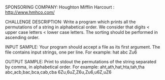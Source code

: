 SPONSORING COMPANY: 
Houghton Mifflin Harcourt : http://www.hmhco.com/

CHALLENGE DESCRIPTION: 
Write a program which prints all the permutations of a string in alphabetical order. We consider that digits < upper case letters < lower case letters. The sorting should be performed in ascending order.

INPUT SAMPLE: 
Your program should accept a file as its first argument. The file contains input strings, one per line. 
For example: 
hat 
abc 
Zu6

OUTPUT SAMPLE: Print to stdout the permutations of the string separated by comma, in alphabetical order. For example: 
aht,ath,hat,hta,tah,tha 
abc,acb,bac,bca,cab,cba 
6Zu,6uZ,Z6u,Zu6,u6Z,uZ6